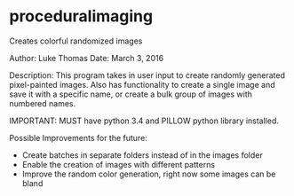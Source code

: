# proceduralimaging
Creates colorful randomized images


Author: Luke Thomas
Date: March 3, 2016

Description: This program takes in user input to create randomly generated
pixel-painted images. Also has functionality to create a single image and
save it with a specific name, or create a bulk group of images with numbered
names.

IMPORTANT: MUST have python 3.4 and PILLOW python library installed.

Possible Improvements for the future:
- Create batches in separate folders instead of in the images folder
- Enable the creation of images with different patterns
- Improve the random color generation, right now some images can be bland
